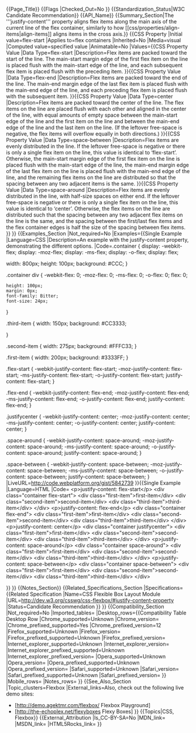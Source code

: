 {{Page_Title}}
{{Flags
|Checked_Out=No
}}
{{Standardization_Status|W3C Candidate Recommendation}}
{{API_Name}}
{{Summary_Section|The '''justify-content''' property aligns flex items along the main axis of the current line of the flex container, similarly to how [[css/properties/align-items|align-items]] aligns items in the cross axis.}}
{{CSS Property
|Initial value=flex-start
|Applies to=flex containers
|Inherited=No
|Media=visual
|Computed value=specified value
|Animatable=No
|Values={{CSS Property Value
|Data Type=flex-start
|Description=Flex items are packed toward the start of the line. The main-start margin edge of the first flex item on the line is placed flush with the main-start edge of the line, and each subsequent flex item is placed flush with the preceding item.
}}{{CSS Property Value
|Data Type=flex-end
|Description=Flex items are packed toward the end of the line. The main-end margin edge of the last flex item is placed flush with the main-end edge of the line, and each preceding flex item is placed flush with the subsequent item.
}}{{CSS Property Value
|Data Type=center
|Description=Flex items are packed toward the center of the line. The flex items on the line are placed flush with each other and aligned in the center of the line, with equal amounts of empty space between the main-start edge of the line and the first item on the line and between the main-end edge of the line and the last item on the line. (If the leftover free-space is negative, the flex items will overflow equally in both directions.)
}}{{CSS Property Value
|Data Type=space-between
|Description=Flex items are evenly distributed in the line. If the leftover free-space is negative or there is only a single flex item on the line, this value is identical to ‘flex-start’. Otherwise, the main-start margin edge of the first flex item on the line is placed flush with the main-start edge of the line, the main-end margin edge of the last flex item on the line is placed flush with the main-end edge of the line, and the remaining flex items on the line are distributed so that the spacing between any two adjacent items is the same.
}}{{CSS Property Value
|Data Type=space-around
|Description=Flex items are evenly distributed in the line, with half-size spaces on either end. If the leftover free-space is negative or there is only a single flex item on the line, this value is identical to ‘center’. Otherwise, the flex items on the line are distributed such that the spacing between any two adjacent flex items on the line is the same, and the spacing between the first/last flex items and the flex container edges is half the size of the spacing between flex items.
}}
}}
{{Examples_Section
|Not_required=No
|Examples={{Single Example
|Language=CSS
|Description=An example with the justify-content property, demonstrating the different options.
|Code=.container {
  display: -webkit-flex;
  display:    -moz-flex;
  display:     -ms-flex;
  display:      -o-flex;
  display:         flex;
  
  width: 800px;
  height: 100px;
  background: #CCC;
}

.container div {
  -webkit-flex: 0;
     -moz-flex: 0;
      -ms-flex: 0;
       -o-flex: 0;
          flex: 0;
 
    height: 100px;
    margin: 0px;
    font-family: Bitter;
    font-size: 24px;
}

.third-item {
  width: 150px;
  background: #CC3333;

}

.second-item {
  width: 275px;
  background: #FFFC33;
}

.first-item {
  width: 200px;
  background: #3333FF;
}

.flex-start {
  -webkit-justify-content: flex-start;
     -moz-justify-content: flex-start;
      -ms-justify-content: flex-start;
       -o-justify-content: flex-start;
          justify-content: flex-start; 
}

.flex-end {
  -webkit-justify-content: flex-end;
     -moz-justify-content: flex-end;
      -ms-justify-content: flex-end;
       -o-justify-content: flex-end;
          justify-content: flex-end; 
}

.justifycenter {
  -webkit-justify-content: center;
     -moz-justify-content: center;
      -ms-justify-content: center;
       -o-justify-content: center;
          justify-content: center; 
}

.space-around {
  -webkit-justify-content: space-around;
     -moz-justify-content: space-around;
      -ms-justify-content: space-around;
       -o-justify-content: space-around;
          justify-content: space-around; 
}

.space-between {
  -webkit-justify-content: space-between;
     -moz-justify-content: space-between;
      -ms-justify-content: space-between;
       -o-justify-content: space-between;
          justify-content: space-between; 
}
|LiveURL=http://code.webplatform.org/gist/5842739
}}{{Single Example
|Language=HTML
|Code=
&lt;p&gt;justify-content: flex-start&lt;/p&gt;
&lt;div class="container flex-start"&gt;
  &lt;div class="first-item"&gt;first-item&lt;/div&gt;
  &lt;div class="second-item"&gt;second-item&lt;/div&gt;
  &lt;div class="third-item"&gt;third-item&lt;/div&gt;
&lt;/div&gt;
&lt;p&gt;justify-content: flex-end&lt;/p&gt;
&lt;div class="container flex-end"&gt;
  &lt;div class="first-item"&gt;first-item&lt;/div&gt;
  &lt;div class="second-item"&gt;second-item&lt;/div&gt;
  &lt;div class="third-item"&gt;third-item&lt;/div&gt;
&lt;/div&gt;
&lt;p&gt;justify-content: center&lt;/p&gt;
&lt;div class="container justifycenter"&gt;
  &lt;div class="first-item"&gt;first-item&lt;/div&gt;
  &lt;div class="second-item"&gt;second-item&lt;/div&gt;
  &lt;div class="third-item"&gt;third-item&lt;/div&gt;
&lt;/div&gt;
&lt;p&gt;justify-content: space-around&lt;/p&gt;
&lt;div class="container space-around"&gt;
  &lt;div class="first-item"&gt;first-item&lt;/div&gt;
  &lt;div class="second-item"&gt;second-item&lt;/div&gt;
  &lt;div class="third-item"&gt;third-item&lt;/div&gt;
&lt;/div&gt;
&lt;p&gt;justify-content: space-between&lt;/p&gt;
&lt;div class="container space-between"&gt;
  &lt;div class="first-item"&gt;first-item&lt;/div&gt;
  &lt;div class="second-item"&gt;second-item&lt;/div&gt;
  &lt;div class="third-item"&gt;third-item&lt;/div&gt;
&lt;/div&gt;

}}
}}
{{Notes_Section}}
{{Related_Specifications_Section
|Specifications={{Related Specification
|Name=CSS Flexible Box Layout Module
|URL=http://dev.w3.org/csswg/css-flexbox/#justify-content-property
|Status=Candidate Recommendation
}}
}}
{{Compatibility_Section
|Not_required=No
|Imported_tables=
|Desktop_rows={{Compatibility Table Desktop Row
|Chrome_supported=Unknown
|Chrome_version=
|Chrome_prefixed_supported=Yes
|Chrome_prefixed_version=12
|Firefox_supported=Unknown
|Firefox_version=
|Firefox_prefixed_supported=Unknown
|Firefox_prefixed_version=
|Internet_explorer_supported=Unknown
|Internet_explorer_version=
|Internet_explorer_prefixed_supported=Unknown
|Internet_explorer_prefixed_version=
|Opera_supported=Unknown
|Opera_version=
|Opera_prefixed_supported=Unknown
|Opera_prefixed_version=
|Safari_supported=Unknown
|Safari_version=
|Safari_prefixed_supported=Unknown
|Safari_prefixed_version=
}}
|Mobile_rows=
|Notes_rows=
}}
{{See_Also_Section
|Topic_clusters=Flexbox
|External_links=Also, check out the following live demo sites:
* [http://demo.agektmr.com/flexbox/ Flexbox Playground]
* [http://the-echoplex.net/flexyboxes Flexy Boxes]
}}
{{Topics|CSS, Flexbox}}
{{External_Attribution
|Is_CC-BY-SA=No
|MDN_link=
|MSDN_link=
|HTML5Rocks_link=
}}